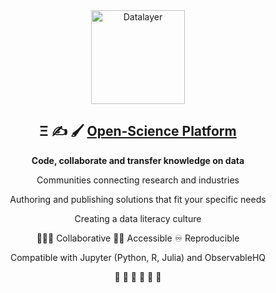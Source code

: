 <div align="center">
  <a href="https://datalayer.io">
    <img
      alt="Datalayer"
      src="https://assets.datalayer.design/datalayer-25.svg"
      width="150"
    />
  </a>
</div>

<h2 align="center">
  Ξ ✍️ 🖌️ <a href="https://datalayer.io">Open-Science Platform</a>
</h2>

<p align="center">
  <b>Code, collaborate and transfer knowledge on data</b>
</p>

<p align="center">
  Communities connecting research and industries
</p>

<p align="center">
  Authoring and publishing solutions that fit your specific needs
</p>

<p align="center">
  Creating a data literacy culture
</p>

<p align="center">
  🧑‍🤝‍🧑 Collaborative 🧑‍🦯 Accessible ♾️ Reproducible
</p>

<p align="center">
  Compatible with Jupyter (Python, R, Julia) and ObservableHQ
</p>

<p align="center">
  🧬 🧪 🔬 📐 🔭 📡
</p>
